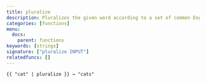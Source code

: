 ```yaml
---
title: pluralize
description: Pluralizes the given word according to a set of common English pluralization rules
categories: [functions]
menu:
  docs:
    parent: functions
keywords: [strings]
signature: ["pluralize INPUT"]
relatedfuncs: []
---
```


```go-html-template
{{ "cat" | pluralize }} → "cats"
```
